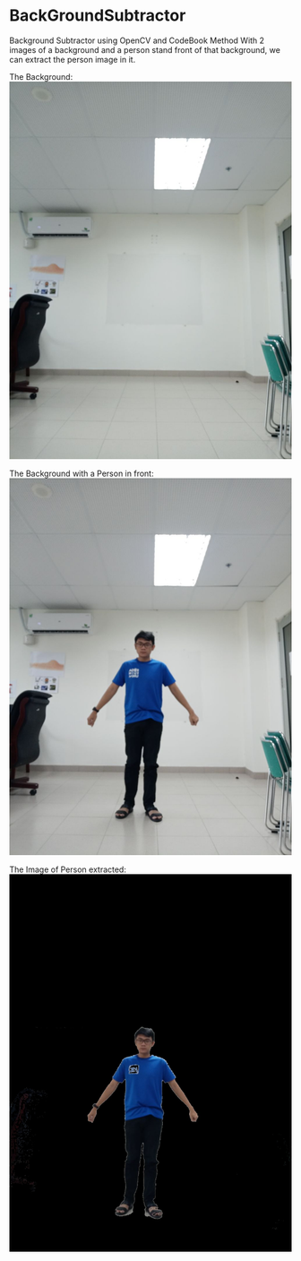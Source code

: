 # BackGroundSubtractor
Background Subtractor using OpenCV and CodeBook Method
With 2 images of a background and a person stand front of that background, we can extract the person image in it.

The Background:
![alt text](https://github.com/vietdelta/BackGroundSubtractor/blob/master/1_2.JPEG?raw=true)


The Background with a Person in front:
![alt text](https://github.com/vietdelta/BackGroundSubtractor/blob/master/1.JPEG?raw=true)

The Image of Person extracted:
![alt text](https://github.com/vietdelta/BackGroundSubtractor/blob/master/Final.jpg?raw=true)



